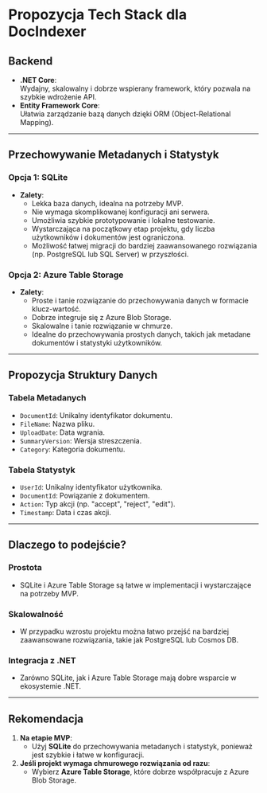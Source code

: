 # Propozycja Tech Stack dla DocIndexer

## Backend
- **.NET Core**:  
  Wydajny, skalowalny i dobrze wspierany framework, który pozwala na szybkie wdrożenie API.  
- **Entity Framework Core**:  
  Ułatwia zarządzanie bazą danych dzięki ORM (Object-Relational Mapping).  

---

## Przechowywanie Metadanych i Statystyk

### Opcja 1: SQLite
- **Zalety**:  
  - Lekka baza danych, idealna na potrzeby MVP.  
  - Nie wymaga skomplikowanej konfiguracji ani serwera.  
  - Umożliwia szybkie prototypowanie i lokalne testowanie.  
  - Wystarczająca na początkowy etap projektu, gdy liczba użytkowników i dokumentów jest ograniczona.  
  - Możliwość łatwej migracji do bardziej zaawansowanego rozwiązania (np. PostgreSQL lub SQL Server) w przyszłości.  

### Opcja 2: Azure Table Storage
- **Zalety**:  
  - Proste i tanie rozwiązanie do przechowywania danych w formacie klucz-wartość.  
  - Dobrze integruje się z Azure Blob Storage.  
  - Skalowalne i tanie rozwiązanie w chmurze.  
  - Idealne do przechowywania prostych danych, takich jak metadane dokumentów i statystyki użytkowników.  

---

## Propozycja Struktury Danych

### Tabela Metadanych
- `DocumentId`: Unikalny identyfikator dokumentu.  
- `FileName`: Nazwa pliku.  
- `UploadDate`: Data wgrania.  
- `SummaryVersion`: Wersja streszczenia.  
- `Category`: Kategoria dokumentu.  

### Tabela Statystyk
- `UserId`: Unikalny identyfikator użytkownika.  
- `DocumentId`: Powiązanie z dokumentem.  
- `Action`: Typ akcji (np. "accept", "reject", "edit").  
- `Timestamp`: Data i czas akcji.  

---

## Dlaczego to podejście?

### Prostota
- SQLite i Azure Table Storage są łatwe w implementacji i wystarczające na potrzeby MVP.  

### Skalowalność
- W przypadku wzrostu projektu można łatwo przejść na bardziej zaawansowane rozwiązania, takie jak PostgreSQL lub Cosmos DB.  

### Integracja z .NET
- Zarówno SQLite, jak i Azure Table Storage mają dobre wsparcie w ekosystemie .NET.  

---

## Rekomendacja
1. **Na etapie MVP**:  
   - Użyj **SQLite** do przechowywania metadanych i statystyk, ponieważ jest szybkie i łatwe w konfiguracji.  
2. **Jeśli projekt wymaga chmurowego rozwiązania od razu**:  
   - Wybierz **Azure Table Storage**, które dobrze współpracuje z Azure Blob Storage.